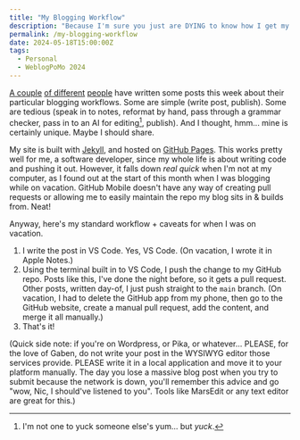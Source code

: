 ```yaml
---
title: "My Blogging Workflow"
description: "Because I'm sure you just are DYING to know how I get my words out to you."
permalink: /my-blogging-workflow
date: 2024-05-18T15:00:00Z
tags: 
  - Personal
  - WeblogPoMo 2024
---
```


[A couple](https://rknight.me/blog/my-blogging-workflow/) [of different](https://bjhess.com/posts/my-blogging-workflow) [people](https://birming.com/posts/my-tedious-blogging-workflow) have written some posts this week about their particular blogging workflows. Some are simple (write post, publish). Some are tedious (speak in to notes, reformat by hand, pass through a grammar checker, pass in to an AI for editing[^1], publish). And I thought, hmm... mine is certainly unique. Maybe I should share.

[^1]: I'm not one to yuck someone else's yum... but *yuck*.

My site is built with [Jekyll](http://jekyllrb.com), and hosted on [GitHub Pages](https://pages.github.com). This works pretty well for me, a software developer, since my whole life is about writing code and pushing it out. However, it falls down *real quick* when I'm not at my computer, as I found out at the start of this month when I was blogging while on vacation. GitHub Mobile doesn't have any way of creating pull requests or allowing me to easily maintain the repo my blog sits in & builds from. Neat!

Anyway, here's my standard workflow + caveats for when I was on vacation.

1. I write the post in VS Code. Yes, VS Code. (On vacation, I wrote it in Apple Notes.)
2. Using the terminal built in to VS Code, I push the change to my GitHub repo. Posts like this, I've done the night before, so it gets a pull request. Other posts, written day-of, I just push straight to the `main` branch. (On vacation, I had to delete the GitHub app from my phone, then go to the GitHub website, create a manual pull request, add the content, and merge it all manually.)
3. That's it!

(Quick side note: if you're on Wordpress, or Pika, or whatever... PLEASE, for the love of Gaben, do not write your post in the WYSIWYG editor those services provide. PLEASE write it in a local application and move it to your platform manually. The day you lose a massive blog post when you try to submit because the network is down, you'll remember this advice and go "wow, Nic, I should've listened to you". Tools like MarsEdit or any text editor are great for this.)
